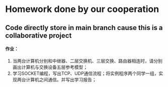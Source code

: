 # Homework done by our cooperation

## Code directly store in main branch cause this is a collaborative project

#### 作业：
1. 当两台计算机分别和中继器、二层交换机、三层交换、路由器相连时，请分别画出计算机与交换设备五层参考模型；
2. 学习SOCKET编程，写出TCP、UDP通信流程；将实例程序两个同学一组，实现两台计算机之间通信。并写出学习报告；